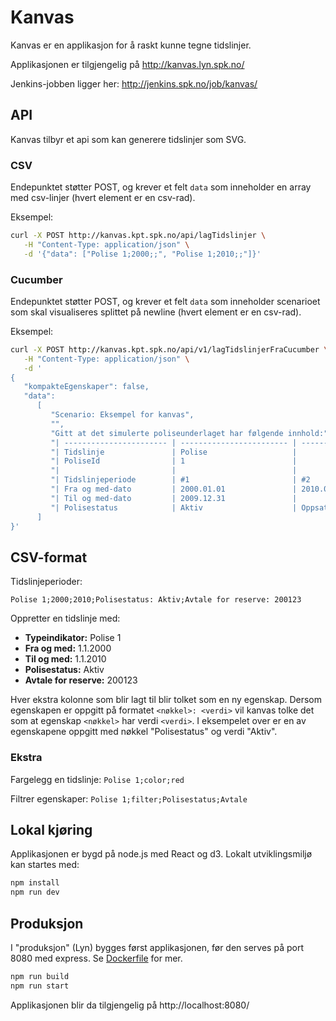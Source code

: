 # Kanvas

Kanvas er en applikasjon for å raskt kunne tegne tidslinjer.

Applikasjonen er tilgjengelig på http://kanvas.lyn.spk.no/

Jenkins-jobben ligger her: http://jenkins.spk.no/job/kanvas/

## API

Kanvas tilbyr et api som kan generere tidslinjer som SVG.

### CSV

Endepunktet støtter POST, og krever et felt `data` som inneholder en array med csv-linjer (hvert element er en csv-rad).

Eksempel:

```bash
curl -X POST http://kanvas.kpt.spk.no/api/lagTidslinjer \
   -H "Content-Type: application/json" \
   -d '{"data": ["Polise 1;2000;;", "Polise 1;2010;;"]}'
```

### Cucumber

Endepunktet støtter POST, og krever et felt `data` som inneholder scenarioet som skal visualiseres splittet på newline (hvert element er en csv-rad).

Eksempel:

```bash
curl -X POST http://kanvas.kpt.spk.no/api/v1/lagTidslinjerFraCucumber \
   -H "Content-Type: application/json" \
   -d '
{
   "kompakteEgenskaper": false,
   "data":
      [
         "Scenario: Eksempel for kanvas",
         "",
         "Gitt at det simulerte poliseunderlaget har følgende innhold:",
         "| ----------------------- | ------------------------ | ---------- |",
         "| Tidslinje               | Polise                   |            |",
         "| PoliseId                | 1                        |            |",
         "|                         |                          |            |",
         "| Tidslinjeperiode        | #1                       | #2         |",
         "| Fra og med-dato         | 2000.01.01               | 2010.01.01 |",
         "| Til og med-dato         | 2009.12.31               |            |",
         "| Polisestatus            | Aktiv                    | Oppsatt    |"
      ]
}'
```

## CSV-format

Tidslinjeperioder:

`Polise 1;2000;2010;Polisestatus: Aktiv;Avtale for reserve: 200123`

Oppretter en tidslinje med:

* **Typeindikator:** Polise 1
* **Fra og med:** 1.1.2000
* **Til og med:** 1.1.2010
* **Polisestatus:** Aktiv
* **Avtale for reserve:** 200123

Hver ekstra kolonne som blir lagt til blir tolket som en ny egenskap.
Dersom egenskapen er oppgitt på formatet `<nøkkel>: <verdi>` vil kanvas tolke det som at egenskap `<nøkkel>` har verdi `<verdi>`.
I eksempelet over er en av egenskapene oppgitt med nøkkel "Polisestatus" og verdi "Aktiv".

### Ekstra

Fargelegg en tidslinje:
`Polise 1;color;red`

Filtrer egenskaper:
`Polise 1;filter;Polisestatus;Avtale`

## Lokal kjøring

Applikasjonen er bygd på node.js med React og d3. Lokalt utviklingsmiljø kan startes med:

```bash
npm install
npm run dev
```

## Produksjon

I "produksjon" (Lyn) bygges først applikasjonen, før den serves på port 8080 med express. Se [Dockerfile](./Dockerfile) for mer.

```bash
npm run build
npm run start
```

Applikasjonen blir da tilgjengelig på http://localhost:8080/